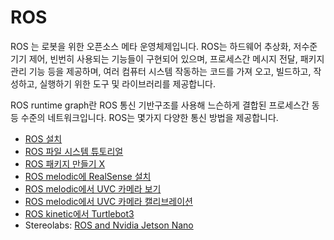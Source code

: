 # ROS

ROS 는 로봇을 위한 오픈소스 메타 운영체제입니다. ROS는 하드웨어  추상화, 저수준 기기 제어, 빈번히 사용되는 기능들이 구현되어 있으며, 프로세스간 메시지 전달, 패키지 관리 기능 등을  제공하며, 여러 컴퓨터 시스템 작동하는 코드를 가져 오고, 빌드하고, 작성하고, 실행하기 위한 도구 및  라이브러리를 제공합니다. 

ROS runtime graph란 ROS 통신 기반구조를 사용해 느슨하게 결합된 프로세스간 동등 수준의 네트워크입니다. ROS는 몇가지 다양한 통신 방법을 제공합니다.

- [ROS 설치](installation_of_ros.md)
- [ROS 파일 시스템 튜토리얼](ros_filesystem_tutorials.md)
- [ROS 패키지 만들기 X](_building_a_ros_package.md)
- [ROS melodic에 RealSense 설치](install_realsense_on_melodic.md)
- [ROS melodic에서 UVC 카메라 보기](ros_melodic_uvc_camera.md)
- [ROS melodic에서 UVC 카메라 캘리브레이션](ros_melodic_uvc_camera_calibration.md)
- [ROS kinetic에서 Turtlebot3](ros_kinetic_turtlebot3.md)
- Stereolabs: [ROS and Nvidia Jetson Nano](https://www.stereolabs.com/blog/ros-and-nvidia-jetson-nano/)


